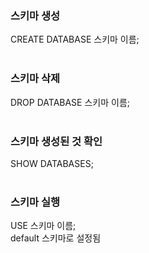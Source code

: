 ### 스키마 생성
CREATE DATABASE 스키마 이름;<br><br>


### 스키마 삭제
DROP DATABASE 스키마 이름;<br><br>


### 스키마 생성된 것 확인
SHOW DATABASES;<br><br>

### 스키마 실행
USE 스키마 이름;<br>
default 스키마로 설정됨

